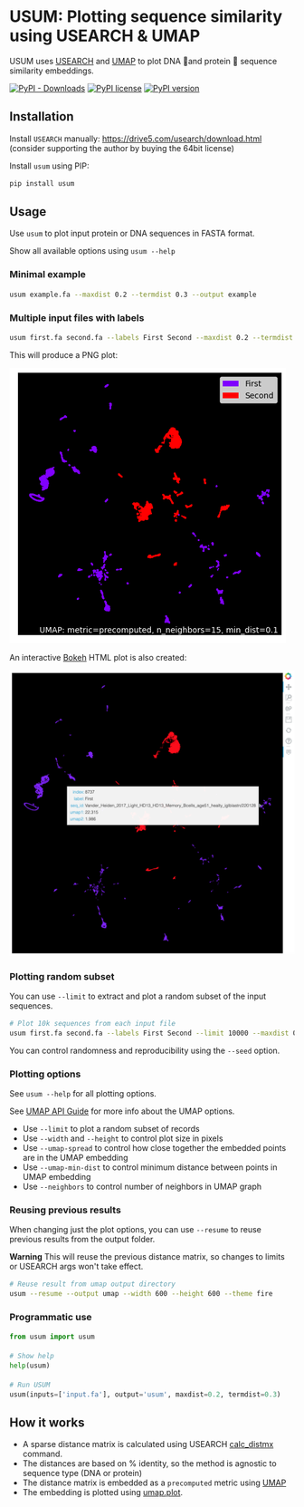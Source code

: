 # USUM: Plotting sequence similarity using USEARCH & UMAP

USUM uses [USEARCH](https://drive5.com/usearch/) and [UMAP](https://github.com/lmcinnes/umap) to plot DNA 🧬and protein 🧶 sequence similarity embeddings.

[![PyPI - Downloads](https://img.shields.io/pypi/dm/usum.svg?color=green&label=PyPI%20downloads)](https://pypi.python.org/pypi/usum/)
[![PyPI license](https://img.shields.io/pypi/l/usum.svg)](https://pypi.python.org/pypi/usum/)
[![PyPI version](https://badge.fury.io/py/usum.svg)](https://pypi.python.org/pypi/usum/)

## Installation

Install `USEARCH` manually: https://drive5.com/usearch/download.html 
<br>(consider supporting the author by buying the 64bit license)

Install `usum` using PIP:

```bash
pip install usum
```

## Usage

Use `usum` to plot input protein or DNA sequences in FASTA format.

Show all available options using `usum --help`

### Minimal example


```bash
usum example.fa --maxdist 0.2 --termdist 0.3 --output example
```

### Multiple input files with labels

```bash
usum first.fa second.fa --labels First Second --maxdist 0.2 --termdist 0.3 --output umap
```

This will produce a PNG plot:

![UMAP static example](docs/example1.png?raw=true "UMAP static example")

An interactive [Bokeh](https://bokeh.org) HTML plot is also created:

![UMAP Bokeh example](docs/example2.png?raw=true "UMAP Bokeh example")

### Plotting random subset

You can use `--limit` to extract and plot a random subset of the input sequences.

```bash
# Plot 10k sequences from each input file
usum first.fa second.fa --labels First Second --limit 10000 --maxdist 0.2 --termdist 0.3 --output umap
```

You can control randomness and reproducibility using the `--seed` option.

### Plotting options

See `usum --help` for all plotting options.

See [UMAP API Guide](https://umap-learn.readthedocs.io/en/latest/api.html) for more info about the UMAP options.

- Use `--limit` to plot a random subset of records
- Use `--width` and `--height` to control plot size in pixels
- Use `--umap-spread` to control how close together the embedded points are in the UMAP embedding
- Use `--umap-min-dist` to control minimum distance between points in UMAP embedding
- Use `--neighbors` to control number of neighbors in UMAP graph


### Reusing previous results

When changing just the plot options, you can use `--resume` to reuse previous results from the output folder.

**Warning** This will reuse the previous distance matrix, so changes to limits or USEARCH args won't take effect.

```bash
# Reuse result from umap output directory
usum --resume --output umap --width 600 --height 600 --theme fire
```

### Programmatic use

```python
from usum import usum

# Show help
help(usum)

# Run USUM
usum(inputs=['input.fa'], output='usum', maxdist=0.2, termdist=0.3)
```

## How it works

- A sparse distance matrix is calculated using USEARCH [calc_distmx](https://drive5.com/usearch/manual/cmd_calc_distmx.html) command. 
- The distances are based on % identity, so the method is agnostic to sequence type (DNA or protein)
- The distance matrix is embedded as a `precomputed` metric using [UMAP](https://github.com/lmcinnes/umap) 
- The embedding is plotted using [umap.plot](https://umap-learn.readthedocs.io/en/latest/plotting.html).
